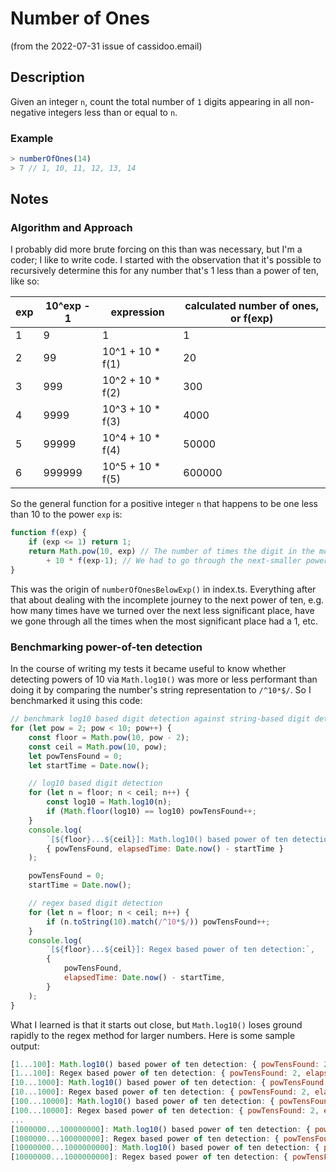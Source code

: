 # Number of Ones

(from the 2022-07-31 issue of cassidoo.email)

## Description

Given an integer `n`, count the total number of `1` digits appearing in all non-negative integers less than or equal to `n`.

### Example

```js
> numberOfOnes(14)
> 7 // 1, 10, 11, 12, 13, 14
```

## Notes

### Algorithm and Approach

I probably did more brute forcing on this than was necessary, but I'm a coder; I like to write code. I started with the observation that it's possible to recursively determine this for any number that's 1 less than a power of ten, like so:

| exp | 10^exp - 1 | expression | calculated number of ones, or f(exp) |
| --- | ---------- | ---------- | ------------------------------------ |
| 1 | 9 | 1 | 1 |
| 2 | 99 | 10^1 + 10 * f(1) | 20 |
| 3 | 999 | 10^2 + 10 * f(2) | 300 |
| 4 | 9999 | 10^3 + 10 * f(3) | 4000 |
| 5 | 99999 | 10^4 + 10 * f(4) | 50000 |
| 6 | 999999 | 10^5 + 10 * f(5) | 600000 |

So the general function for a positive integer `n` that happens to be one less than 10 to the power `exp` is:

```js
function f(exp) {
    if (exp <= 1) return 1;
    return Math.pow(10, exp) // The number of times the digit in the most significant place was 1.
        + 10 * f(exp-1); // We had to go through the next-smaller power of ten ten times to get here.
}
```

This was the origin of `numberOfOnesBelowExp()` in index.ts. Everything after that about dealing with the incomplete journey to the next power of ten, e.g. how many times have we turned over the next less significant place, have we gone through all the times when the most significant place had a 1, etc.

### Benchmarking power-of-ten detection

In the course of writing my tests it became useful to know whether detecting powers of 10 via `Math.log10()` was more or less performant than doing it by comparing the number's string representation to `/^10*$/`. So I benchmarked it using this code:

```js
// benchmark log10 based digit detection against string-based digit detection
for (let pow = 2; pow < 10; pow++) {
    const floor = Math.pow(10, pow - 2);
    const ceil = Math.pow(10, pow);
    let powTensFound = 0;
    let startTime = Date.now();

    // log10 based digit detection
    for (let n = floor; n < ceil; n++) {
        const log10 = Math.log10(n);
        if (Math.floor(log10) == log10) powTensFound++;
    }
    console.log(
        `[${floor}...${ceil}]: Math.log10() based power of ten detection:`,
        { powTensFound, elapsedTime: Date.now() - startTime }
    );

    powTensFound = 0;
    startTime = Date.now();

    // regex based digit detection
    for (let n = floor; n < ceil; n++) {
        if (n.toString(10).match(/^10*$/)) powTensFound++;
    }
    console.log(
        `[${floor}...${ceil}]: Regex based power of ten detection:`,
        {
            powTensFound,
            elapsedTime: Date.now() - startTime,
        }
    );
}
```

What I learned is that it starts out close, but `Math.log10()` loses ground rapidly to the regex method for larger numbers. Here is some sample output:

```js
[1...100]: Math.log10() based power of ten detection: { powTensFound: 2, elapsedTime: 0 }
[1...100]: Regex based power of ten detection: { powTensFound: 2, elapsedTime: 0 }
[10...1000]: Math.log10() based power of ten detection: { powTensFound: 2, elapsedTime: 1 }
[10...1000]: Regex based power of ten detection: { powTensFound: 2, elapsedTime: 0 }
[100...10000]: Math.log10() based power of ten detection: { powTensFound: 2, elapsedTime: 4 }
[100...10000]: Regex based power of ten detection: { powTensFound: 2, elapsedTime: 1 }
...
[1000000...100000000]: Math.log10() based power of ten detection: { powTensFound: 2, elapsedTime: 33851 }
[1000000...100000000]: Regex based power of ten detection: { powTensFound: 2, elapsedTime: 7541 }
[10000000...1000000000]: Math.log10() based power of ten detection: { powTensFound: 2, elapsedTime: 342870 }
[10000000...1000000000]: Regex based power of ten detection: { powTensFound: 2, elapsedTime: 75020 }
```
